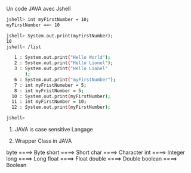 Un code JAVA avec Jshell

```bash
jshell> int myFirstNumber = 10;
myFirstNumber ==> 10

jshell> System.out.print(myFirstNumber);
10
jshell> /list

   1 : System.out.print("Hello World");
   2 : System.out.print("Hello Lionel");
   3 : System.out.print("Hello Lionel"
       );
   6 : System.out.print("myFirstNumber");
   7 : int myFristNumeber = 5;
   8 : int myFristNumber = 5;
  10 : System.out.print(myFirstNumber);
  11 : int myFirstNumber = 10;
  12 : System.out.print(myFirstNumber);

jshell>
```

1. JAVA is case sensitive Langage

2. Wrapper Class in JAVA

byte    ====>   Byte
short   ====>   Short
char    ====>   Character
int     ====>   Integer
long    ====>   Long
float   ====>   Float
double  ====>   Double
boolean ====>   Boolean 